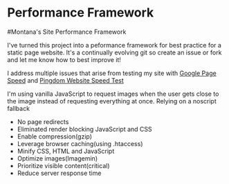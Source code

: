 Performance Framework
=============

#Montana's Site Performance Framework

I've turned this project into a peformance framework for best practice for a static page website. It's a continually evolving git so create an issue or fork and let me know how to best improve it!

I address multiple issues that arise from testing my site with [Google Page Speed](https://developers.google.com/speed/pagespeed/insights/?url=http%3A%2F%2Fbrianmontana.net) and [Pingdom Website Speed Test](http://tools.pingdom.com/fpt/#!/cnnmtP/http://brianmontana.net/)

I'm using vanilla JavaScript to request images when the user gets close to the image instead of requesting everything at once. Relying on a noscript fallback 

* No page redirects
* Eliminated render blocking JavaScript and CSS
* Enable compression(gzip)
* Leverage browser caching(using .htaccess)
* Minify CSS, HTML and JavaScript
* Optimize images(Imagemin)
* Prioritize visible content(critical)
* Reduce server response time
